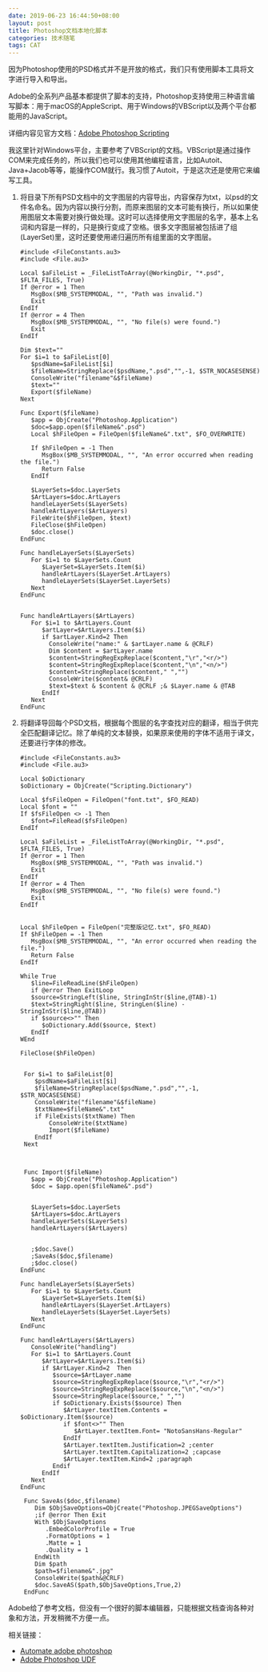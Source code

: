 ```yaml
---
date: 2019-06-23 16:44:50+08:00
layout: post
title: Photoshop文档本地化脚本
categories: 技术随笔
tags: CAT
---
```


因为Photoshop使用的PSD格式并不是开放的格式，我们只有使用脚本工具将文字进行导入和导出。

Adobe的全系列产品基本都提供了脚本的支持，Photoshop支持使用三种语言编写脚本：用于macOS的AppleScript、用于Windows的VBScript以及两个平台都能用的JavaScript。

详细内容见官方文档：[Adobe Photoshop Scripting](https://www.adobe.com/devnet/photoshop/scripting.html)

我这里针对Windows平台，主要参考了VBScript的文档。VBScript是通过操作COM来完成任务的，所以我们也可以使用其他编程语言，比如Autoit、Java+Jacob等等，能操作COM就行。我习惯了Autoit，于是这次还是使用它来编写工具。

1. 将目录下所有PSD文档中的文字图层的内容导出，内容保存为txt，以psd的文件名命名。因为内容以换行分割，而原来图层的文本可能有换行，所以如果使用图层文本需要对换行做处理。这时可以选择使用文字图层的名字，基本上名词和内容是一样的，只是换行变成了空格。很多文字图层被包括进了组(LayerSet)里，这时还要使用递归遍历所有组里面的文字图层。

	```autoit
	#include <FileConstants.au3>
	#include <File.au3>

	Local $aFileList = _FileListToArray(@WorkingDir, "*.psd", $FLTA_FILES, True)
	If @error = 1 Then
	   MsgBox($MB_SYSTEMMODAL, "", "Path was invalid.")
	   Exit
	EndIf
	If @error = 4 Then
	   MsgBox($MB_SYSTEMMODAL, "", "No file(s) were found.")
	   Exit
	EndIf

	Dim $text=""
	For $i=1 to $aFileList[0]
	   $psdName=$aFileList[$i]
	   $fileName=StringReplace($psdName,".psd","",-1, $STR_NOCASESENSE)
	   ConsoleWrite("filename"&$fileName)
	   $text=""
	   Export($fileName)
	Next

	Func Export($fileName)
	   $app = ObjCreate("Photoshop.Application")
	   $doc=$app.open($fileName&".psd")
	   Local $hFileOpen = FileOpen($fileName&".txt", $FO_OVERWRITE)

	   If $hFileOpen = -1 Then
		  MsgBox($MB_SYSTEMMODAL, "", "An error occurred when reading the file.")
		  Return False
	   EndIf

	   $LayerSets=$doc.LayerSets
	   $ArtLayers=$doc.ArtLayers
	   handleLayerSets($LayerSets)
	   handleArtLayers($ArtLayers)
	   FileWrite($hFileOpen, $text)
	   FileClose($hFileOpen)
	   $doc.close()
	EndFunc

	Func handleLayerSets($LayerSets)
	   For $i=1 to $LayerSets.Count
		  $LayerSet=$LayerSets.Item($i)
		  handleArtLayers($LayerSet.ArtLayers)
		  handleLayerSets($LayerSet.LayerSets)
	   Next
	EndFunc


	Func handleArtLayers($ArtLayers)
	   For $i=1 to $ArtLayers.Count
		  $artLayer=$ArtLayers.Item($i)
		  if $artLayer.Kind=2 Then
			ConsoleWrite("name:" & $artLayer.name & @CRLF)
			Dim $content = $artLayer.name
			$content=StringRegExpReplace($content,"\r","<r/>")
			$content=StringRegExpReplace($content,"\n","<n/>")
			$content=StringReplace($content," ","")
			ConsoleWrite($content& @CRLF)
			$text=$text & $content & @CRLF ;& $Layer.name & @TAB
		  EndIf
	   Next
	EndFunc
	```


2. 将翻译导回每个PSD文档，根据每个图层的名字查找对应的翻译，相当于供完全匹配翻译记忆。除了单纯的文本替换，如果原来使用的字体不适用于译文，还要进行字体的修改。

	```autoit
	#include <FileConstants.au3>
	#include <File.au3>

	Local $oDictionary
	$oDictionary = ObjCreate("Scripting.Dictionary")

	Local $fsFileOpen = FileOpen("font.txt", $FO_READ)
	Local $font = ""
	If $fsFileOpen <> -1 Then
	   $font=FileRead($fsFileOpen)
	EndIf

	Local $aFileList = _FileListToArray(@WorkingDir, "*.psd", $FLTA_FILES, True)
	If @error = 1 Then
	   MsgBox($MB_SYSTEMMODAL, "", "Path was invalid.")
	   Exit
	EndIf
	If @error = 4 Then
	   MsgBox($MB_SYSTEMMODAL, "", "No file(s) were found.")
	   Exit
	EndIf


	Local $hFileOpen = FileOpen("完整版记忆.txt", $FO_READ)
	If $hFileOpen = -1 Then
	   MsgBox($MB_SYSTEMMODAL, "", "An error occurred when reading the file.")
	   Return False
	EndIf

	While True
	   $line=FileReadLine($hFileOpen)
	   if @error Then ExitLoop
	   $source=StringLeft($line, StringInStr($line,@TAB)-1)
	   $text=StringRight($line, StringLen($line) - StringInStr($line,@TAB))
	   if $source<>"" Then
		  $oDictionary.Add($source, $text)
	   EndIf
	WEnd

	FileClose($hFileOpen)


	 For $i=1 to $aFileList[0]
		$psdName=$aFileList[$i]
		$fileName=StringReplace($psdName,".psd","",-1, $STR_NOCASESENSE)
		ConsoleWrite("filename"&$fileName)
		$txtName=$fileName&".txt"
		if FileExists($txtName) Then
			ConsoleWrite($txtName)
			Import($fileName)
		EndIf
	 Next



	 Func Import($fileName)
	   $app = ObjCreate("Photoshop.Application")
	   $doc = $app.open($fileName&".psd")


	   $LayerSets=$doc.LayerSets
	   $ArtLayers=$doc.ArtLayers
	   handleLayerSets($LayerSets)
	   handleArtLayers($ArtLayers)


	   ;$doc.Save()
	   ;SaveAs($doc,$filename)
	   ;$doc.close()
	EndFunc

	Func handleLayerSets($LayerSets)
	   For $i=1 to $LayerSets.Count
		  $LayerSet=$LayerSets.Item($i)
		  handleArtLayers($LayerSet.ArtLayers)
		  handleLayerSets($LayerSet.LayerSets)
	   Next
	EndFunc

	Func handleArtLayers($ArtLayers)
	   ConsoleWrite("handling")
	   For $i=1 to $ArtLayers.Count
		  $ArtLayer=$ArtLayers.Item($i)
		  if $ArtLayer.Kind=2  Then
			 $source=$ArtLayer.name
			 $source=StringRegExpReplace($source,"\r","<r/>")
			 $source=StringRegExpReplace($source,"\n","<n/>")
			 $source=StringReplace($source," ","")
			 if $oDictionary.Exists($source) Then
				$ArtLayer.textItem.Contents = $oDictionary.Item($source)
				if $font<>"" Then
				   $ArtLayer.textItem.Font= "NotoSansHans-Regular"
				EndIf
				$ArtLayer.textItem.Justification=2 ;center
				$ArtLayer.textItem.Capitalization=2 ;capcase
				$ArtLayer.textItem.Kind=2 ;paragraph
			 Endif
		  EndIf
	   Next
	EndFunc

	 Func SaveAs($doc,$filename)
		Dim $ObjSaveOptions=ObjCreate("Photoshop.JPEGSaveOptions")
		;if @error Then Exit
		With $ObjSaveOptions
		   .EmbedColorProfile = True
		   .FormatOptions = 1
		   .Matte = 1
		   .Quality = 1
		EndWith
		Dim $path
		$path=$filename&".jpg"
		ConsoleWrite($path&@CRLF)
		$doc.SaveAS($path,$ObjSaveOptions,True,2)
	 EndFunc
	```

Adobe给了参考文档，但没有一个很好的脚本编辑器，只能根据文档查询各种对象和方法，开发稍微不方便一点。

相关链接：

* [Automate adobe photoshop](https://www.autoitscript.com/forum/topic/143283-automate-adobe-photoshop/)
* [Adobe Photoshop UDF](https://www.autoitscript.com/forum/topic/183601-adobe-photoshop-udf/)

